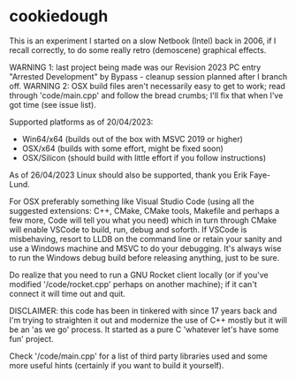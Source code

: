 # cookiedough

This is an experiment I started on a slow Netbook (Intel) back in 2006, if I recall correctly, to do some really retro (demoscene) graphical effects. 

WARNING 1: last project being made was our Revision 2023 PC entry "Arrested Development" by Bypass - cleanup session planned after I branch off.
WARNING 2: OSX build files aren't necessarily easy to get to work; read through 'code/main.cpp' and follow the bread crumbs; I'll fix that when I've got time (see issue list).

Supported platforms as of 20/04/2023:
- Win64/x64 (builds out of the box with MSVC 2019 or higher)
- OSX/x64 (builds with some effort, might be fixed soon)
- OSX/Silicon (should build with little effort if you follow instructions)

As of 26/04/2023 Linux should also be supported, thank you Erik Faye-Lund.

For OSX preferably something like Visual Studio Code (using all the suggested extensions: C++, CMake, CMake tools, Makefile and
perhaps a few more, Code will tell you what you need) which in turn through CMake will enable VSCode to build, run, debug and
soforth. If VSCode is misbehaving, resort to LLDB on the command line or retain your sanity and use a Windows machine and MSVC
to do your debugging. It's always wise to run the Windows debug build before releasing anything, just to be sure.

Do realize that you need to run a GNU Rocket client locally (or if you've modified '/code/rocket.cpp' perhaps on another
machine); if it can't connect it will time out and quit.

DISCLAIMER: this code has been in tinkered with since 17 years back and I'm trying to straighten it out and modernize
the use of C++ mostly but it will be an 'as we go' process. It started as a pure C 'whatever let's have some fun' project.

Check '/code/main.cpp' for a list of third party libraries used and some more useful hints (certainly if you want to build it yourself).

